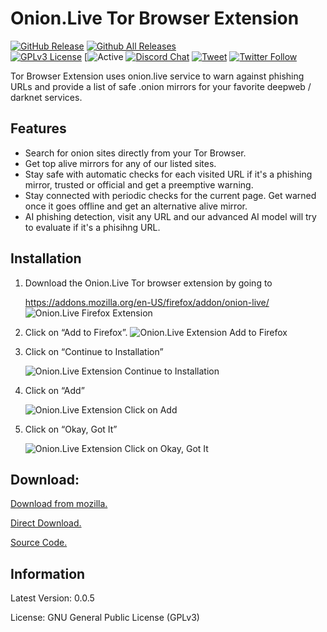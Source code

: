 # Onion.Live Tor Browser Extension
[![GitHub Release](https://img.shields.io/github/release/tterb/PlayMusic.svg?style=flat)]()
[![Github All Releases](https://img.shields.io/github/downloads/atom/atom/total.svg?style=flat)]()  
[![GPLv3 License](https://img.shields.io/badge/License-GPL%20v3-yellow.svg)](https://opensource.org/licenses/)
[![Active](http://img.shields.io/badge/Status-Active-green.svg)
[![Discord Chat](https://img.shields.io/discord/308323056592486420.svg)](https://discord.gg/s23pa2n)
[![Tweet](https://img.shields.io/twitter/url/https/github.com/tterb/hyde.svg?style=social)](https://twitter.com/intent/tweet?text=Check%20out%20Hyde!%20%E2%9C%A8%20An%20accessible,%20open-source%20markdown%20editor%20for%20any%20user%20E2%9C%A8%20https://github.com/tterb/hyde%20%F0%9F%A4%97)
[![Twitter Follow](https://img.shields.io/twitter/follow/oniondotlive.svg?style=social)](https://twitter.com/oniondotlive)

Tor Browser Extension uses onion.live service to warn against phishing URLs and provide a list of safe .onion mirrors for your favorite deepweb / darknet services.
## Features
* Search for onion sites directly from your Tor Browser.
* Get top alive mirrors for any of our listed sites.
* Stay safe with automatic checks for each visited URL if it's a phishing mirror, trusted or official and get a preemptive warning.
* Stay connected with periodic checks for the current page. Get warned once it goes offline and get an alternative alive mirror.
* AI phishing detection, visit any URL and our advanced AI model will try to evaluate if it's a phisihng URL.
## Installation
1. Download the Onion.Live Tor browser extension by going to

   https://addons.mozilla.org/en-US/firefox/addon/onion-live/
   ![Onion.Live Firefox Extension](https://onion.live/upload/image/16e8bc1d7c92af7747defc6dd5c1c3fe.png)


2. Click on “Add to Firefox”.
   ![Onion.Live Extension Add to Firefox](https://onion.live/upload/image/a1f8f458cdb0a180951bdff6c650fa13.png)

3. Click on “Continue to Installation”

   ![Onion.Live Extension Continue to Installation](https://onion.live/upload/image/f62b39bd75424b692e5c6dc9512a1bd9.png)

4. Click on “Add”

   ![Onion.Live Extension Click on Add](https://onion.live/upload/image/e7412e3497b09bd7895f2fa60ea55a64.png)

5. Click on “Okay, Got It”

   ![Onion.Live Extension Click on Okay, Got It](https://onion.live/upload/image/349a73fdfd7734bb4d420afe52a911c1.png)
## Download:
[Download from mozilla.](https://addons.mozilla.org/en-US/firefox/addon/onion-live/)

[Direct Download.](https://github.com/OnionDotLive/onionliveplugin/raw/master/web-ext-artifacts/onion.live-0.0.5.zip)

[Source Code.](https://github.com/OnionDotLive/onionliveplugin)
## Information
Latest Version: 0.0.5

License: GNU General Public License (GPLv3)
